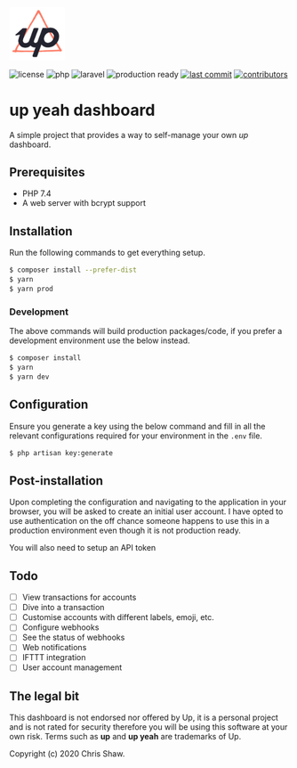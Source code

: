 <p align="left"><img src="https://raw.githubusercontent.com/cshawaus/up-dashboard/master/public/images/up-yeah-logo.jpg?token=AAHWB5VMLLODM5BSMCYBWJK7FFNFI" width="100"></p>

![license][license]
![php][php]
![laravel][laravel]
![production ready][production-ready]
[![last commit][last-commit]][last-commit-url]
[![contributors][contributors]][contributors-url]

# up yeah dashboard
A simple project that provides a way to self-manage your own _up_ dashboard.

## Prerequisites
- PHP 7.4
- A web server with bcrypt support

## Installation
Run the following commands to get everything setup.

```bash
$ composer install --prefer-dist
$ yarn
$ yarn prod
```

### Development
The above commands will build production packages/code, if you prefer a development environment use the below instead.

```bash
$ composer install
$ yarn
$ yarn dev
```

## Configuration
Ensure you generate a key using the below command and fill in all the relevant configurations required for your environment in the `.env` file.

```bash
$ php artisan key:generate
```

## Post-installation
Upon completing the configuration and navigating to the application in your browser, you will be asked to create an initial user account. I have opted to use authentication on the off chance someone happens to use this in a production environment even though it is not production ready.

You will also need to setup an API token

## Todo
- [ ] View transactions for accounts
- [ ] Dive into a transaction
- [ ] Customise accounts with different labels, emoji, etc.
- [ ] Configure webhooks
- [ ] See the status of webhooks
- [ ] Web notifications
- [ ] IFTTT integration
- [ ] User account management

## The legal bit
This dashboard is not endorsed nor offered by Up, it is a personal project and is not rated for security therefore you will be using this software at your own risk. Terms such as **up** and **up yeah** are trademarks of Up.

Copyright (c) 2020 Chris Shaw.

[license]: https://img.shields.io/badge/license-MIT-green
[php]: https://img.shields.io/badge/php-%5E7.4-blue
[laravel]: https://img.shields.io/badge/laravel-7-ff2d20
[production-ready]: https://img.shields.io/badge/prod%20ready-NO-critical

[last-commit]: https://img.shields.io/github/last-commit/cshawaus/up-dashboard
[last-commit-url]: https://github.com/cshawaus/up-dashboard/commits

[contributors]: https://img.shields.io/github/contributors/cshawaus/up-dashboard.svg
[contributors-url]: https://github.com/cshawaus/up-dashboard/graphs/contributors

